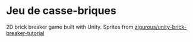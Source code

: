 # Jeu de casse-briques
2D brick breaker game built with Unity. Sprites from [zigurous/unity-brick-breaker-tutorial](https://github.com/zigurous/unity-brick-breaker-tutorial)